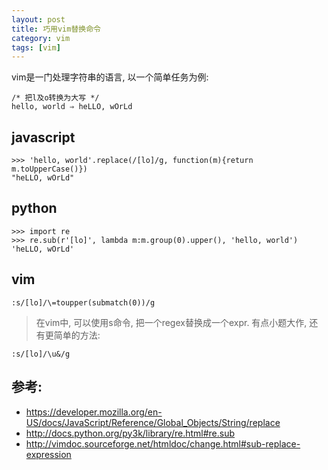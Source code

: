 ```yaml
---
layout: post
title: 巧用vim替换命令
category: vim
tags: [vim]
---
```


vim是一门处理字符串的语言, 以一个简单任务为例:

    /* 把l及o转换为大写 */
    hello, world ⇒ heLLO, wOrLd

## javascript
    >>> 'hello, world'.replace(/[lo]/g, function(m){return m.toUpperCase()})
    "heLLO, wOrLd"

## python
    >>> import re
    >>> re.sub(r'[lo]', lambda m:m.group(0).upper(), 'hello, world')
    'heLLO, wOrLd'

## vim
    :s/[lo]/\=toupper(submatch(0))/g

> 在vim中, 可以使用s命令, 把一个regex替换成一个expr. 有点小题大作, 还有更简单的方法:

    :s/[lo]/\u&/g

## 参考:
- <https://developer.mozilla.org/en-US/docs/JavaScript/Reference/Global_Objects/String/replace>
- <http://docs.python.org/py3k/library/re.html#re.sub>
- <http://vimdoc.sourceforge.net/htmldoc/change.html#sub-replace-expression>
